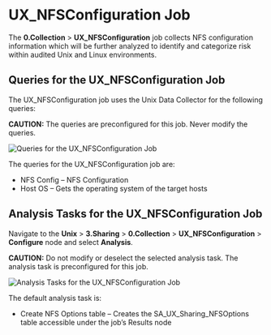 # UX\_NFSConfiguration Job

The __0.Collection__ > __UX\_NFSConfiguration__ job collects NFS configuration information which will be further analyzed to identify and categorize risk within audited Unix and Linux environments.

## Queries for the UX\_NFSConfiguration Job

The UX\_NFSConfiguration job uses the Unix Data Collector for the following queries:

__CAUTION:__ The queries are preconfigured for this job. Never modify the queries.

![Queries for the UX_NFSConfiguration Job](/img/product_docs/accessanalyzer/accessanalyzer/enterpriseauditor/solutions/unix/sharing/collection/nfsconfigurationqueries.png)

The queries for the UX\_NFSConfiguration job are:

- NFS Config – NFS Configuration
- Host OS – Gets the operating system of the target hosts

## Analysis Tasks for the UX\_NFSConfiguration Job

Navigate to the __Unix__ > __3.Sharing__ > __0.Collection__ > __UX\_NFSConfiguration__ > __Configure__ node and select __Analysis__.

__CAUTION:__ Do not modify or deselect the selected analysis task. The analysis task is preconfigured for this job.

![Analysis Tasks for the UX_NFSConfiguration Job](/img/product_docs/accessanalyzer/accessanalyzer/enterpriseauditor/solutions/unix/sharing/collection/nfsconfigurationanalysis.png)

The default analysis task is:

- Create NFS Options table – Creates the SA\_UX\_Sharing\_NFSOptions table accessible under the job’s Results node
